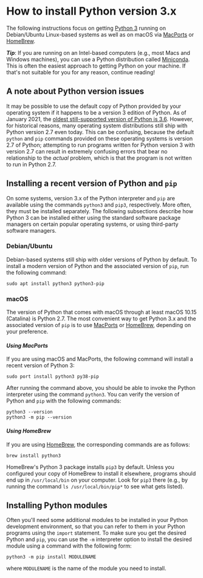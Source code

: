# How to install Python version 3.x

The following instructions focus on getting [Python 3](https://docs.python.org/3/) running on Debian/Ubuntu Linux-based systems as well as on macOS via [MacPorts](https://www.macports.org) or [HomeBrew](https://brew.sh).

_**Tip**_: If you are running on an Intel-based computers (e.g., most Macs and Windows machines), you can use a Python distribution called [Miniconda](https://docs.conda.io/en/latest/miniconda.html).  This is often the easiest approach to getting Python on your machine.  If that's not suitable for you for any reason, continue reading!


## A note about Python version issues

It may be possible to use the default copy of Python provided by your operating system if it happens to be a version 3 edition of Python.  As of January 2021, the [oldest still-supported version of Python is 3.6](https://www.python.org/downloads/).  However, for historical reasons, many operating system distributions still ship with Python version 2.7 even today. This can be confusing, because the default `python` and `pip` commands provided on these operating systems is version 2.7 of Python; attempting to run programs written for Python version 3 with version 2.7 can result in extremely confusing errors that bear no relationship to the _actual_ problem, which is that the program is not written to run in Python 2.7.


## Installing a recent version of Python and `pip`

On some systems, version 3.x of the Python interpreter and `pip` are available using the commands `python3` and `pip3`, respectively. More often, they must be installed separately.  The following subsections describe how Python 3 can be installed either using the standard software package managers on certain popular operating systems, or using third-party software managers.


### Debian/Ubuntu

Debian-based systems still ship with older versions of Python by
default. To install a modern version of Python and the associated version of `pip`, run the following command:

```
sudo apt install python3 python3-pip
```

### macOS

The version of Python that comes with macOS through at least macOS 10.15 (Catalina) is Python 2.7.  The most convenient way to get Python 3.x and the associated version of `pip` is to use [MacPorts](https://www.macports.org) or [HomeBrew](https://brew.sh), depending on your preference.


#### _Using MacPorts_

If you are using macOS and MacPorts, the following command will install a recent version of Python 3:

```
sudo port install python3 py38-pip
```

After running the command above, you should be able to invoke the Python interpreter using the command `python3`. You can verify the version of Python and `pip` with the following commands:

```
python3 --version
python3 -m pip --version
```

#### _Using HomeBrew_

If you are using [HomeBrew](https://brew.sh), the corresponding commands are as follows:

```
brew install python3
```

HomeBrew's Python 3 package installs `pip3` by default.  Unless you configured your copy of HomeBrew to install it elsewhere, programs should end up in `/usr/local/bin` on your computer.  Look for `pip3` there (e.g., by running the command `ls /usr/local/bin/pip*` to see what gets listed).


## Installing Python modules

Often you'll need some additional modules to be installed in your Python development environment, so that you can refer to them in your Python programs using the `import` statement. To make sure you get the desired Python and `pip`, you can use the `-m` interpreter option to install the desired module using a command with the following form:

```shell
python3 -m pip install MODULENAME
```

where `MODULENAME` is the name of the module you need to install.
